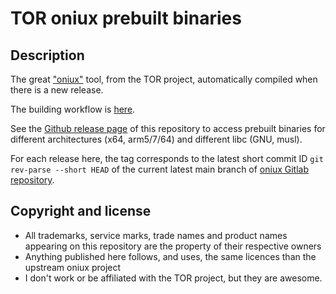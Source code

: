 TOR oniux prebuilt binaries
===========================

Description
-----------
The great ["oniux"](https://blog.torproject.org/introducing-oniux-tor-isolation-using-linux-namespaces/) tool, from the TOR project, automatically compiled when there is a new release.

The building workflow is [here](https://github.com/mycodedoesnotcompile2/oniux_prebuilt_binary/blob/main/.github/workflows/main.yml).

See the [Github release page](https://github.com/mycodedoesnotcompile2/oniux_prebuilt_binary/releases) of this repository to access prebuilt binaries for different architectures (x64, arm5/7/64) and different libc (GNU, musl).

For each release here, the tag corresponds to the latest short commit ID `git rev-parse --short HEAD` of the current latest main branch of [oniux Gitlab repository](https://gitlab.torproject.org/tpo/core/oniux).

Copyright and license
---------------------
- All trademarks, service marks, trade names and product names appearing on this repository are the property of their respective owners
- Anything published here follows, and uses, the same licences than the upstream oniux project
- I don't work or be affiliated with the TOR project, but they are awesome.
